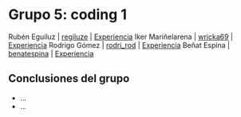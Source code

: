 # Grupo 5: coding 1 

Rubén Eguiluz | [regiluze](https://twitter.com/regiluze) | [Experiencia](http://ftt.programania.net/experiencias/18.html) 
Iker Mariñelarena  | [wricka69](https://twitter.com/wricka69) | [Experiencia](http://ftt.programania.net/experiencias/27.html) 
Rodrigo Gómez | [rodri_rod](https://twitter.com/rodri_rod) | [Experiencia](http://ftt.programania.net/experiencias/35.html) 
Beñat Espina | [benatespina](https://twitter.com/benatespina) | [Experiencia](http://ftt.programania.net/experiencias/39.html) 
 

## Conclusiones del grupo
- ...
- ...
